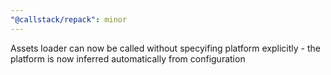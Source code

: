 ```yaml
---
"@callstack/repack": minor
---
```


Assets loader can now be called without specyifing platform explicitly - the platform is now inferred automatically from configuration
